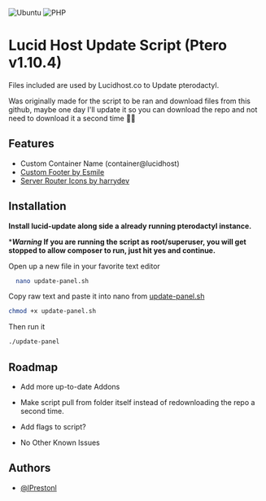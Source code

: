 ![Ubuntu](https://img.shields.io/badge/Ubuntu-E95420?style=for-the-badge&logo=ubuntu&logoColor=white) ![PHP](https://img.shields.io/badge/php-%23777BB4.svg?style=for-the-badge&logo=php&logoColor=white)
# Lucid Host Update Script (Ptero v1.10.4)

Files included are used by Lucidhost.co to Update pterodactyl.

Was originally made for the script to be ran and download files from this github, maybe one day I'll update it so you can download the repo and not need to download it a second time 🤦‍♂️


## Features

- Custom Container Name (container@lucidhost)
- [Custom Footer by Esmile](https://pterodactylmarket.com/resource/431)
- [Server Router Icons by harrydev](https://pterodactylmarket.com/resource/382)


## Installation

**Install lucid-update along side a already running pterodactyl instance.**

****Warning* If you are running the script as root/superuser, you will get stopped to allow composer to run, just hit yes and continue.**


Open up a new file in your favorite text editor
```sh
  nano update-panel.sh
```
Copy raw text and paste it into nano from [update-panel.sh](https://raw.githubusercontent.com/lPrestonl/lucidhost/main/update-panel.sh)

```sh
chmod +x update-panel.sh
```
Then run it

```sh
./update-panel
```
## Roadmap

- Add more up-to-date Addons

- Make script pull from folder itself instead of redownloading the repo a second time.

- Add flags to script?

- No Other Known Issues



## Authors

- [@lPrestonl](https://www.github.com/lPrestonl)

